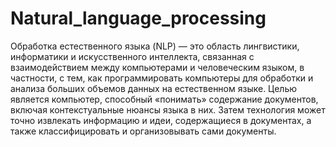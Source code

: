 # Natural_language_processing
Обработка естественного языка (NLP) — это область лингвистики, информатики и искусственного интеллекта, связанная с взаимодействием между компьютерами и человеческим языком, в частности, с тем, как программировать компьютеры для обработки и анализа больших объемов данных на естественном языке. Целью является компьютер, способный «понимать» содержание документов, включая контекстуальные нюансы языка в них. Затем технология может точно извлекать информацию и идеи, содержащиеся в документах, а также классифицировать и организовывать сами документы.
